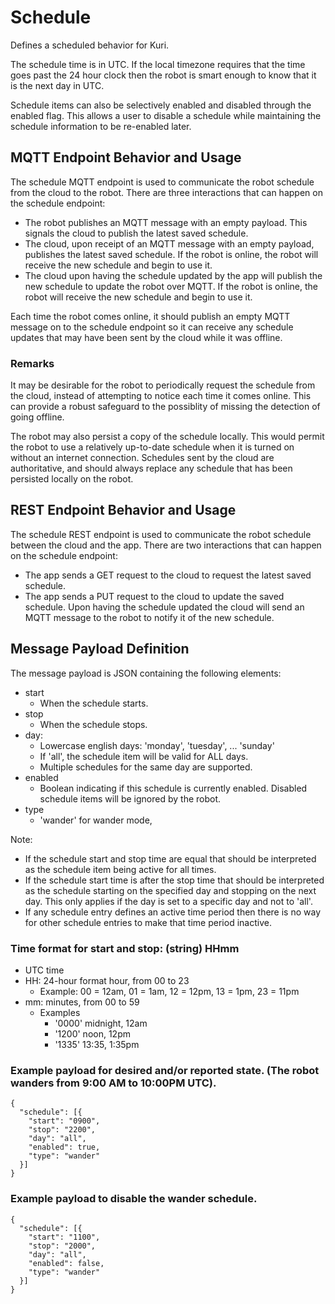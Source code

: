 # Schedule

Defines a scheduled behavior for Kuri.

The schedule time is in UTC.  If the local timezone requires that the time goes past the 24 hour clock then the robot is smart enough to know that it is the next day in UTC.

Schedule items can also be selectively enabled and disabled through the enabled flag. This allows a user to disable a schedule while maintaining the schedule information to be re-enabled later.

## MQTT Endpoint Behavior and Usage
The schedule MQTT endpoint is used to communicate the robot schedule from the cloud to the robot. There are three interactions that can happen on the schedule endpoint:

* The robot publishes an MQTT message with an empty payload. This signals the cloud to publish the latest saved schedule.
* The cloud, upon receipt of an MQTT message with an empty payload, publishes the latest saved schedule. If the robot is online, the robot will receive the new schedule and begin to use it.
* The cloud upon having the schedule updated by the app will publish the new schedule to update the robot over MQTT. If the robot is online, the robot will receive the new schedule and begin to use it.

Each time the robot comes online, it should publish an empty MQTT message on to the schedule endpoint so it can receive any schedule updates that may have been sent by the cloud while it was offline.

### Remarks
It may be desirable for the robot to periodically request the schedule from the cloud, instead of attempting to notice each time it comes online. This can provide a robust safeguard to the possiblity of missing the detection of going offline.

The robot may also persist a copy of the schedule locally. This would permit the robot to use a relatively up-to-date schedule when it is turned on without an internet connection. Schedules sent by the cloud are authoritative, and should always replace any schedule that has been persisted locally on the robot.

## REST Endpoint Behavior and Usage
The schedule REST endpoint is used to communicate the robot schedule between the cloud and the app. There are two interactions that can happen on the schedule endpoint:

* The app sends a GET request to the cloud to request the latest saved schedule.
* The app sends a PUT request to the cloud to update the saved schedule. Upon having the schedule updated the cloud will send an MQTT message to the robot to notify it of the new schedule.

## Message Payload Definition
The message payload is JSON containing the following elements:

* start
    * When the schedule starts.
* stop
    * When the schedule stops.
* day:
	* Lowercase english days: 'monday', 'tuesday', ... 'sunday'
	* If 'all', the schedule item will be valid for ALL days.
	* Multiple schedules for the same day are supported.
* enabled
    * Boolean indicating if this schedule is currently enabled. Disabled schedule items will be ignored by the robot.
* type
    * 'wander' for wander mode,

Note: 

* If the schedule start and stop time are equal that should be interpreted as the schedule item being active for all times.
* If the schedule start time is after the stop time that should be interpreted as the schedule starting on the specified day and stopping on the next day. This only applies if the day is set to a specific day and not to 'all'.
* If any schedule entry defines an active time period then there is no way for other schedule entries to make that time period inactive.

### Time format for start and stop: (string) HHmm
* UTC time
* HH: 24-hour format hour, from 00 to 23
	* Example: 00 = 12am, 01 = 1am, 12 = 12pm, 13 = 1pm, 23 = 11pm
* mm: minutes, from 00 to 59
	* Examples
		* '0000' midnight, 12am
		* '1200' noon, 12pm
		* '1335' 13:35, 1:35pm

### Example payload for desired and/or reported state. (The robot wanders from 9:00 AM to 10:00PM UTC).

```
{
  "schedule": [{
    "start": "0900",
    "stop": "2200",
    "day": "all",
    "enabled": true,
    "type": "wander"
  }]
}
```


### Example payload to disable the wander schedule.

```
{
  "schedule": [{
    "start": "1100",
    "stop": "2000",
    "day": "all",
    "enabled": false,
    "type": "wander"
  }]
}
```
